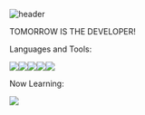 ![header](https://capsule-render.vercel.app/api?type=slice&color=gradient&text=%20JIMINPARK%20%20&height=200&fontSize=100)

TOMORROW IS THE DEVELOPER!

Languages and Tools:

<img src="https://img.shields.io/badge/JavaScript-F7DF1E?style=flat-square&logo=JavaScript&logoColor=white"/><img src="https://img.shields.io/badge/CSS-1572B6?style=flat-square&logo=CSS3&logoColor=white"/><img src="https://img.shields.io/badge/Python-3776AB?style=flat-square&logo=Python&logoColor=white"/><img src="https://img.shields.io/badge/MongoDB-47A248?style=flat-square&logo=MongoDB&logoColor=white"/><img src="https://img.shields.io/badge/Git-F05032?style=flat-square&logo=Git&logoColor=white"/>

Now Learning:

<img src="https://img.shields.io/badge/React-61DAFB?style=flat-square&logo=React&logoColor=white"/>


